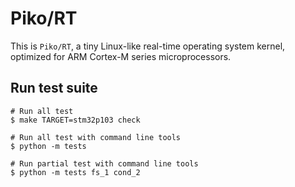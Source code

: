 # Piko/RT

This is `Piko/RT`, a tiny Linux-like real-time operating system kernel, optimized for ARM Cortex-M series microprocessors.


## Run test suite

```
# Run all test
$ make TARGET=stm32p103 check

# Run all test with command line tools
$ python -m tests

# Run partial test with command line tools
$ python -m tests fs_1 cond_2
```
